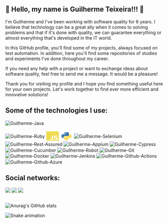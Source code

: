 ## 👋 Hello, my name is Guilherme Teixeira!!! 👋

I'm Guilherme and I've been working with software quality for 6 years. I believe that technology can be a great ally when it comes to solving problems and that if it's done with quality, we can guarantee everything or almost everything that's developed in the IT world.

In this GitHub profile, you'll find some of my projects, always focused on test automation. In addition, here you'll find some repositories of studies and experiments I've done throughout my career.

If you need any help with a project or want to exchange ideas about software quality, feel free to send me a message. It would be a pleasure!

Thank you for visiting my profile and I hope you find something useful here for your own projects. Let's work together to find ever more efficient and innovative solutions!

## Some of the technologies I use:
<div style="display: inline_block">
  <img align="center" alt="Guilherme-Java" height="30" width="40" src="https://cdn.worldvectorlogo.com/logos/java-14.svg"><br><br>
  <img align="center" alt="Guilherme-Ruby" height="30" width="40" src="https://cdn.jsdelivr.net/gh/devicons/devicon/icons/ruby/ruby-original.svg"> 
  <img align="center" alt="Guilherme-Js" height="30" width="40" src="https://raw.githubusercontent.com/devicons/devicon/master/icons/javascript/javascript-plain.svg">
  <img align="center" alt="Guilherme-Python" height="30" width="40" src="https://raw.githubusercontent.com/devicons/devicon/master/icons/python/python-original.svg">
  <img align="center" alt="Guilherme-Selenium" height="30" width="40" src="https://cdn.jsdelivr.net/gh/devicons/devicon/icons/selenium/selenium-original.svg">
  <img align="center" alt="Guilherme-Rest-Assured" height="30" width="30" src="https://avatars.githubusercontent.com/u/19369327?s=280&v=4">
  <img align="center" alt="Guilherme-Appium" height="30" width="40" src="https://cdn.worldvectorlogo.com/logos/appium.svg">
  <img align="center" alt="Guilherme-Cypress" height="30" width="40" src="https://iconape.com/wp-content/files/gj/370774/svg/370774.svg">
  <img align="center" alt="Guilherme-Cucumber" height="30" width="40" src="https://cdn.jsdelivr.net/gh/devicons/devicon/icons/cucumber/cucumber-plain.svg">
  <img align="center" alt="Guilherme-Robot" height="30" width="40" src="https://cdn.worldvectorlogo.com/logos/robot-framework.svg">
  <img align="center" alt="Guilherme-Git" height="30" width="40" src="https://cdn.jsdelivr.net/gh/devicons/devicon/icons/git/git-original.svg">
  <img align="center" alt="Guilherme-Docker" height="30" width="40" src="https://cdn.jsdelivr.net/gh/devicons/devicon/icons/docker/docker-plain-wordmark.svg">
  <img align="center" alt="Guilherme-Jenkins" height="30" width="40" src="https://cdn.jsdelivr.net/gh/devicons/devicon/icons/jenkins/jenkins-original.svg">
  <img align="center" alt="Guilherme-Github-Actions" height="30" width="40" src=" https://cdn.jsdelivr.net/gh/devicons/devicon/icons/githubactions/githubactions-original.svg">
  <img align="center" alt="Guilherme-Github-Azure" height="30" width="40" src=" https://cdn.jsdelivr.net/gh/devicons/devicon/icons/azuredevops/azuredevops-original.svg">
</div>

 ## Social networks:
<div>
  <a href="https://linkedin.com/in/guilherme-teixeira-179672157/" target="_blank"><img src="https://img.shields.io/badge/-LinkedIn-%230077B5?style=for-the-badge&logo=linkedin&logoColor=white" target="_blank"></a>
  <a href="https://api.whatsapp.com/send?phone=5511973317840" target="_blank"><img src="https://img.shields.io/badge/WhatsApp-25D366?style=for-the-badge&logo=whatsapp&logoColor=white" target="_blank"></a>
  <a href="https://www.etech.dev/" target="_blank"><img src="https://img.shields.io/badge/-Instagram-%23E4405F?style=for-the-badge&logo=instagram&logoColor=white" target="_blank"></a>
 
</div>

  ##

![Anurag's GitHub stats](https://github-readme-stats.vercel.app/api?username=ffvechio&show_icons=true&theme=radical)


![Snake animation](https://github.com/ffvechio/ffvechio/blob/output/github-contribution-grid-snake.svg)
